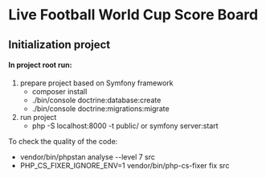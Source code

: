 # Live Football World Cup Score Board

## Initialization project

#### In project root run:
1. prepare project based on Symfony framework
    * composer install
    * ./bin/console doctrine:database:create
    * ./bin/console doctrine:migrations:migrate
2. run project
    * php -S localhost:8000 -t public/ or symfony server:start

To check the quality of the code:

* vendor/bin/phpstan analyse --level 7 src
* PHP_CS_FIXER_IGNORE_ENV=1 vendor/bin/php-cs-fixer fix src
